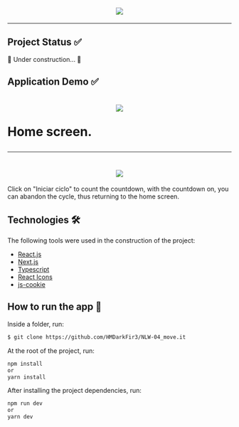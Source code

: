 <h1 align="center" >
  <img align="center" src="https://user-images.githubusercontent.com/65872394/109370045-80ad0580-787d-11eb-838c-03cbe0ab0880.png" />
</h1>

<hr>

## Project Status ✅ 
🚧 Under construction... 🚧

## Application Demo ✅
<h1 align="center" >
  <img src="https://user-images.githubusercontent.com/65872394/109372192-0a150580-7887-11eb-86df-08e1ed1ae7d8.png" />
  <p align="left" >Home screen.</p>
</h1>


<hr>

<h1 align="center">
  <img src="https://user-images.githubusercontent.com/65872394/109372354-d4bce780-7887-11eb-869a-6f145e96638c.png" />
</h1>
Click on "Iniciar ciclo" to count the countdown, with the countdown on, you can abandon the cycle, thus returning to the home screen.

## Technologies 🛠
 
The following tools were used in the construction of the project:

- [React.js](https://reactjs.org)
- [Next.js](https://nextjs.org)
- [Typescript](https://www.typescriptlang.org)
- [React Icons](https://react-icons.github.io/react-icons/)
- [js-cookie](https://github.com/js-cookie/js-cookie)

## How to run the app 🚀

Inside a folder, run:
```bash
$ git clone https://github.com/HMDarkFir3/NLW-04_move.it
```
At the root of the project, run:
```bash
npm install  
or 
yarn install
```
After installing the project dependencies, run:
```bash
npm run dev
or
yarn dev
```
